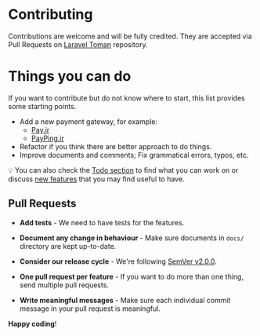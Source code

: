 # Contributing

Contributions are welcome and will be fully credited. They are accepted via Pull Requests on [Laravel Toman](https://github.com/evryn/laravel-toman) repository.

# Things you can do
If you want to contribute but do not know where to start, this list provides some starting points.
 * Add a new payment gateway, for example:
   * [Pay.ir](https://pay.ir/)  
   * [PayPing.ir](https://www.payping.ir/)  
 * Refactor if you think there are better approach to do things.
 * Improve documents and comments; Fix grammatical errors, typos, etc.

💡 You can also check the [Todo section](https://github.com/evryn/laravel-toman/projects/1#column-13805265) to find what you can work on or discuss [new features](https://github.com/evryn/laravel-toman/discussions/categories/ideas) that you may find useful to have.

## Pull Requests

- **Add tests** - We need to have tests for the features.

- **Document any change in behaviour** - Make sure documents in `docs/` directory are kept up-to-date.

- **Consider our release cycle** - We're following [SemVer v2.0.0](http://semver.org/).

- **One pull request per feature** - If you want to do more than one thing, send multiple pull requests.

- **Write meaningful messages** - Make sure each individual commit message in your pull request is meaningful.


**Happy coding**!
